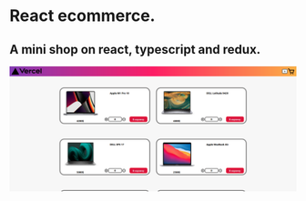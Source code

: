 # React ecommerce.

## A mini shop on react, typescript and redux.

![first picture](./src/assets/images/preview.png)